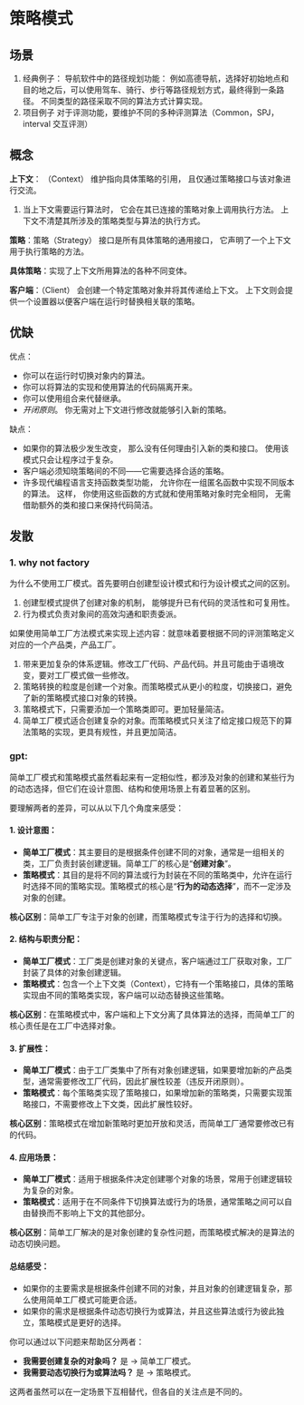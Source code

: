 # 策略模式
## 场景
1. 经典例子：
    导航软件中的路径规划功能：
    例如高德导航，选择好初始地点和目的地之后，可以使用驾车、骑行、步行等路径规划方式，最终得到一条路径。
    不同类型的路径采取不同的算法方式计算实现。
2. 项目例子
    对于评测功能，要维护不同的多种评测算法（Common，SPJ，interval 交互评测）

## 概念

**上下文**： （Context） 维护指向具体策略的引用， 且仅通过策略接口与该对象进行交流。

1. 当上下文需要运行算法时， 它会在其已连接的策略对象上调用执行方法。 上下文不清楚其所涉及的策略类型与算法的执行方式。

**策略**：策略（Strategy） 接口是所有具体策略的通用接口， 它声明了一个上下文用于执行策略的方法。

**具体策略**：实现了上下文所用算法的各种不同变体。

**客户端**：（Client） 会创建一个特定策略对象并将其传递给上下文。 上下文则会提供一个设置器以便客户端在运行时替换相关联的策略。

## 优缺

优点：

-  你可以在运行时切换对象内的算法。
-  你可以将算法的实现和使用算法的代码隔离开来。
-  你可以使用组合来代替继承。
-  *开闭原则*。 你无需对上下文进行修改就能够引入新的策略。

缺点：

- 如果你的算法极少发生改变， 那么没有任何理由引入新的类和接口。 使用该模式只会让程序过于复杂。
-  客户端必须知晓策略间的不同——它需要选择合适的策略。
-  许多现代编程语言支持函数类型功能， 允许你在一组匿名函数中实现不同版本的算法。 这样， 你使用这些函数的方式就和使用策略对象时完全相同， 无需借助额外的类和接口来保持代码简洁。

## 发散

### 1. why not factory

为什么不使用工厂模式。首先要明白创建型设计模式和行为设计模式之间的区别。

1. 创建型模式提供了创建对象的机制， 能够提升已有代码的灵活性和可复用性。
2. 行为模式负责对象间的高效沟通和职责委派。

如果使用简单工厂方法模式来实现上述内容：就意味着要根据不同的评测策略定义对应的一个产品类，产品工厂。

1. 带来更加复杂的体系逻辑。修改工厂代码、产品代码。并且可能由于语境改变，要对工厂模式做一些修改。
2. 策略转换的粒度是创建一个对象。而策略模式从更小的粒度，切换接口，避免了新的策略模式接口对象的转换。
3. 策略模式下，只需要添加一个策略类即可。更加轻量简洁。
4. 简单工厂模式适合创建复杂的对象。而策略模式只关注了给定接口规范下的算法策略的实现，更具有规性，并且更加简洁。

### gpt:

简单工厂模式和策略模式虽然看起来有一定相似性，都涉及对象的创建和某些行为的动态选择，但它们在设计意图、结构和使用场景上有着显著的区别。

要理解两者的差异，可以从以下几个角度来感受：

#### 1. **设计意图**：
   - **简单工厂模式**：其主要目的是根据条件创建不同的对象，通常是一组相关的类，工厂负责封装创建逻辑。简单工厂的核心是“**创建对象**”。
   - **策略模式**：其目的是将不同的算法或行为封装在不同的策略类中，允许在运行时选择不同的策略实现。策略模式的核心是“**行为的动态选择**”，而不一定涉及对象的创建。

   **核心区别**：简单工厂专注于对象的创建，而策略模式专注于行为的选择和切换。

#### 2. **结构与职责分配**：
   - **简单工厂模式**：工厂类是创建对象的关键点，客户端通过工厂获取对象，工厂封装了具体的对象创建逻辑。
   - **策略模式**：包含一个上下文类（Context），它持有一个策略接口，具体的策略实现由不同的策略类实现，客户端可以动态替换这些策略。

   **核心区别**：在策略模式中，客户端和上下文分离了具体算法的选择，而简单工厂的核心责任是在工厂中选择对象。

####  3. **扩展性**：
   - **简单工厂模式**：由于工厂类集中了所有对象创建逻辑，如果要增加新的产品类型，通常需要修改工厂代码，因此扩展性较差（违反开闭原则）。
   - **策略模式**：每个策略类实现了策略接口，如果增加新的策略类，只需要实现策略接口，不需要修改上下文类，因此扩展性较好。

   **核心区别**：策略模式在增加新策略时更加开放和灵活，而简单工厂通常要修改已有的代码。

#### 4. **应用场景**：
   - **简单工厂模式**：适用于根据条件决定创建哪个对象的场景，常用于创建逻辑较为复杂的对象。
   - **策略模式**：适用于在不同条件下切换算法或行为的场景，通常策略之间可以自由替换而不影响上下文的其他部分。

   **核心区别**：简单工厂解决的是对象创建的复杂性问题，而策略模式解决的是算法的动态切换问题。

#### 总结感受：
- 如果你的主要需求是根据条件创建不同的对象，并且对象的创建逻辑复杂，那么使用简单工厂模式可能更合适。
- 如果你的需求是根据条件动态切换行为或算法，并且这些算法或行为彼此独立，策略模式是更好的选择。

你可以通过以下问题来帮助区分两者：
- **我需要创建复杂的对象吗？** 是 -> 简单工厂模式。
- **我需要动态切换行为或算法吗？** 是 -> 策略模式。 

这两者虽然可以在一定场景下互相替代，但各自的关注点是不同的。




